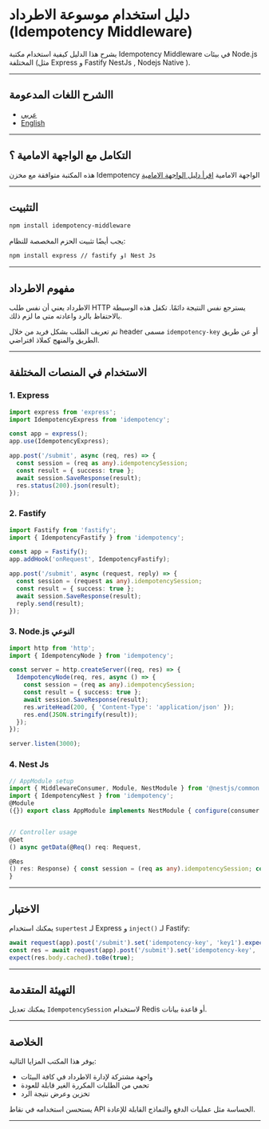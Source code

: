 # دليل استخدام موسوعة الاطرداد (Idempotency Middleware)

يشرح هذا الدليل كيفية استخدام مكتبة Idempotency Middleware في بيئات Node.js المختلفة (مثل Express و Fastify NestJs , Nodejs Native ).

---

## االشرح اللغات المدعومة

* [عربي](https://github.com/FutureSolutionDev/idempotency-backend/tree/main/docs/ar.md)
* [English](https://github.com/FutureSolutionDev/idempotency-backend/tree/main/docs/en.md)

---

## التكامل مع الواجهة الامامية ؟

هذه المكتبة متوافقة مع مخزن Idempotency الواجهة الامامية
[اقرأ دليل الواجهة الامامية](https://github.com/FutureSolutionDev/idempotency-client)

---

## التثبيت

```bash
npm install idempotency-middleware
```

يجب أيضًا تثبيت الحزم المخصصة للنظام:

```bash
npm install express // fastify او Nest Js
```

---

## مفهوم الاطرداد

الاطرداد يعني أن نفس طلب HTTP يسترجع نفس النتيجة دائمًا. تكفل هذه الوسيطة بالاحتفاظ بالرد واعادته متى ما لزم ذلك.

تم تعريف الطلب بشكل فريد من خلال header مسمى `idempotency-key` أو عن طريق الطريق والمنهج كملاذ افتراضي.

---

## الاستخدام في المنصات المختلفة

### 1. Express

```ts
import express from 'express';
import IdempotencyExpress from 'idempotency';

const app = express();
app.use(IdempotencyExpress);

app.post('/submit', async (req, res) => {
  const session = (req as any).idempotencySession;
  const result = { success: true };
  await session.SaveResponse(result);
  res.status(200).json(result);
});

```

### 2. Fastify

```ts
import Fastify from 'fastify';
import { IdempotencyFastify } from 'idempotency';

const app = Fastify();
app.addHook('onRequest', IdempotencyFastify);

app.post('/submit', async (request, reply) => {
  const session = (request as any).idempotencySession;
  const result = { success: true };
  await session.SaveResponse(result);
  reply.send(result);
});
```

### 3. Node.js النوعي

```ts
import http from 'http';
import { IdempotencyNode } from 'idempotency';

const server = http.createServer((req, res) => {
  IdempotencyNode(req, res, async () => {
    const session = (req as any).idempotencySession;
    const result = { success: true };
    await session.SaveResponse(result);
    res.writeHead(200, { 'Content-Type': 'application/json' });
    res.end(JSON.stringify(result));
  });
});

server.listen(3000);
```

### 4. Nest Js

```ts
// AppModule setup
import { MiddlewareConsumer, Module, NestModule } from '@nestjs/common';
import { IdempotencyNest } from 'idempotency';
@Module
({}) export class AppModule implements NestModule { configure(consumer: MiddlewareConsumer) { consumer.apply(IdempotencyNest).forRoutes('*'); } }


// Controller usage
@Get
() async getData(@Req() req: Request,

@Res
() res: Response) { const session = (req as any).idempotencySession; const result = {ok: true, anotherData : false }; await session.SaveResponse(result); res.json(result); 
}

```

---

## الاختبار

يمكنك استخدام `supertest` لـ Express و `inject()` لـ Fastify:

```ts
await request(app).post('/submit').set('idempotency-key', 'key1').expect(200);
const res = await request(app).post('/submit').set('idempotency-key', 'key1');
expect(res.body.cached).toBe(true);
```

---

## التهيئة المتقدمة

يمكنك تعديل `IdempotencySession` لاستخدام Redis أو قاعدة بيانات.

---

## الخلاصة

يوفر هذا المكتب المزايا التالية:

* واجهة مشتركة لإدارة الاطرداد في كافة البيئات
* تحمي من الطلبات المكررة الغير قابلة للعودة
* تخزين وعرض نتيجة الرد

يستحسن استخدامه في نقاط API الحساسة مثل عمليات الدفع والنماذج القابلة للإعادة.

---
